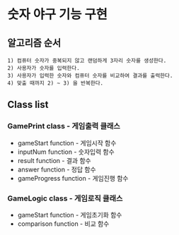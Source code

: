 # 숫자 야구 기능 구현

## 알고리즘 순서
```
1) 컴퓨터 숫자가 중복되지 않고 랜덤하게 3자리 숫자를 생성한다.
2) 사용자가 숫자를 입력한다.
3) 사용자가 입력한 숫자와 컴퓨터 숫자를 비교하여 결과를 출력한다.
4) 맞출 때까지 2) ~ 3) 을 반복한다.
```

## Class list

### GamePrint class - 게임출력 클래스
 - gameStart function - 게임시작 함수  
 - inputNum function - 숫자입력 함수
 - result function - 결과 함수
 - answer function - 정답 함수
 - gameProgress function - 게임진행 함수

### GameLogic class - 게임로직 클래스
 - gameStart function - 게임초기화 함수
 - comparison function - 비교 함수